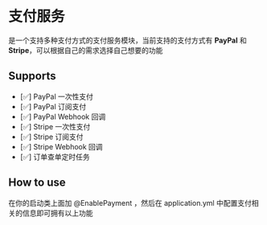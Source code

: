 # 支付服务

是一个支持多种支付方式的支付服务模块，当前支持的支付方式有 **PayPal** 和 **Stripe**，可以根据自己的需求选择自己想要的功能

## Supports

- [✅] PayPal 一次性支付
- [✅] PayPal 订阅支付
- [✅] PayPal Webhook 回调
- [✅] Stripe 一次性支付
- [✅] Stripe 订阅支付
- [✅] Stripe Webhook 回调
- [✅] 订单查单定时任务

## How to use

在你的启动类上面加 @EnablePayment ，然后在 application.yml 中配置支付相关的信息即可拥有以上功能